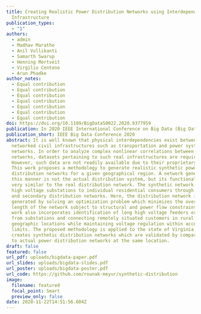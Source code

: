 ```yaml
---
title: Creating Realistic Power Distribution Networks using Interdependent Road
  Infrastructure
publication_types:
  - "1"
authors:
  - admin
  - Madhav Marathe
  - Anil Vullikanti
  - Samarth Swarup
  - Henning Mortveit
  - Virgilio Centeno
  - Arun Phadke
author_notes:
  - Equal contribution
  - Equal contribution
  - Equal contribution
  - Equal contribution
  - Equal contribution
  - Equal contribution
  - Equal contribution
doi: https://doi.org/10.1109/BigData50022.2020.9377959
publication: In 2020 IEEE International Conference on Big Data (Big Data)
publication_short: IEEE Big Data Conference 2020
abstract: It is well known that physical interdependencies exist between
  networked civil infrastructures such as transportation and power system
  networks. In order to analyze complex nonlinear correlations between such
  networks, datasets pertaining to such real infrastructures are required.
  However, such data are not readily available due to their proprietary nature.
  This work proposes a methodology to generate realistic synthetic power
  distribution networks for a given geographical region. A network generated in
  this manner is not the actual distribution system, but its functionality is
  very similar to the real distribution network. The synthetic network connects
  high voltage substations to individual residential consumers through primary
  and secondary distribution networks. Here, the distribution network is
  generated by solving an optimization problem which minimizes the overall
  length of the network subject to structural and power flow constraints. This
  work also incorporates identification of long high voltage feeders originating
  from substations and connecting remotely situated customers in rural
  geographic locations while maintaining voltage regulation within acceptable
  limits. The proposed methodology is applied to the state of Virginia and
  creates synthetic distribution networks which are validated by comparing them
  to actual power distribution networks at the same location.
draft: false
featured: false
url_pdf: uploads/bigdata-paper.pdf
url_slides: uploads/bigdata-slides.pdf
url_poster: uploads/bigdata-poster.pdf
url_code: https://github.com/rounak-meyur/synthetic-distribution
image:
  filename: featured
  focal_point: Smart
  preview_only: false
date: 2020-11-22T14:51:56.604Z
---
```

